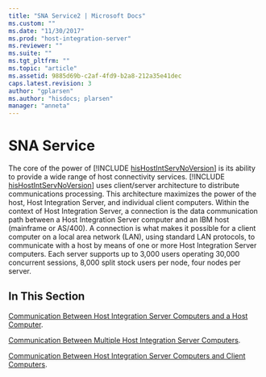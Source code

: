 ```yaml
---
title: "SNA Service2 | Microsoft Docs"
ms.custom: ""
ms.date: "11/30/2017"
ms.prod: "host-integration-server"
ms.reviewer: ""
ms.suite: ""
ms.tgt_pltfrm: ""
ms.topic: "article"
ms.assetid: 9885d69b-c2af-4fd9-b2a8-212a35e41dec
caps.latest.revision: 3
author: "gplarsen"
ms.author: "hisdocs; plarsen"
manager: "anneta"
---
```

# SNA Service
The core of the power of [!INCLUDE [hisHostIntServNoVersion](../includes/hishostintservnoversion-md.md)] is its ability to provide a wide range of host connectivity services. [!INCLUDE [hisHostIntServNoVersion](../includes/hishostintservnoversion-md.md)] uses client/server architecture to distribute communications processing. This architecture maximizes the power of the host, Host Integration Server, and individual client computers. Within the context of Host Integration Server, a connection is the data communication path between a Host Integration Server computer and an IBM host (mainframe or AS/400). A connection is what makes it possible for a client computer on a local area network (LAN), using standard LAN protocols, to communicate with a host by means of one or more Host Integration Server computers. Each server supports up to 3,000 users operating 30,000 concurrent sessions, 8,000 split stock users per node, four nodes per server.  
  
## In This Section  
 [Communication Between Host Integration Server Computers and a Host Computer](../core/communication-between-host-integration-server-computers-and-a-host-computer2.md).  
  
 [Communication Between Multiple Host Integration Server Computers](../core/communication-between-multiple-host-integration-server-computers1.md).  
  
 [Communication Between Host Integration Server Computers and Client Computers](../core/communication-between-host-integration-server-computers-and-client-computers1.md).